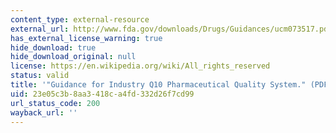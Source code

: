```yaml
---
content_type: external-resource
external_url: http://www.fda.gov/downloads/Drugs/Guidances/ucm073517.pdf
has_external_license_warning: true
hide_download: true
hide_download_original: null
license: https://en.wikipedia.org/wiki/All_rights_reserved
status: valid
title: '"Guidance for Industry Q10 Pharmaceutical Quality System." (PDF)'
uid: 23e05c3b-8aa3-418c-a4fd-332d26f7cd99
url_status_code: 200
wayback_url: ''
---
```

